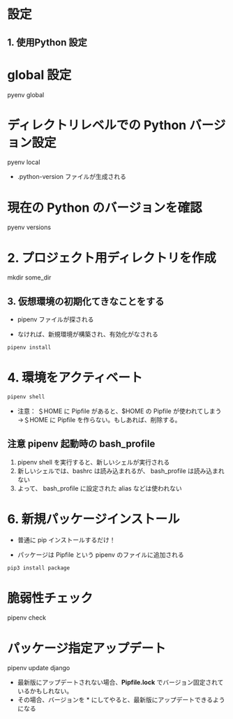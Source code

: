 # 設定

## 1. 使用Python 設定
# global 設定

pyenv global <version>


# ディレクトリレベルでの Python バージョン設定

pyenv local <version>

* .python-version ファイルが生成される






# 現在の Python のバージョンを確認
pyenv versions







# 2. プロジェクト用ディレクトリを作成

mkdir some_dir



## 3. 仮想環境の初期化てきなことをする

* pipenv ファイルが探される

* なければ、新規環境が構築され、有効化がなされる

```sh
pipenv install
```





# 4. 環境をアクティベート

```sh
pipenv shell
```
* 注意： ＄HOME に Pipfile があると、$HOME の Pipfile が使われてしまう
 →＄HOME に Pipfile を作らない。もしあれば、削除する。


## 注意 pipenv 起動時の bash_profile

1. pipenv shell を実行すると、新しいシェルが実行される
1. 新しいシェルでは、bashrc は読み込まれるが、 bash_profile は読み込まれない
1. よって、 bash_profile に設定された alias などは使われない



# 6. 新規パッケージインストール

* 普通に pip インストールするだけ！

* パッケージは Pipfile という pipenv のファイルに追加される

```sh
pip3 install package
```





# 脆弱性チェック

pipenv check








# パッケージ指定アップデート

pipenv update django

* 最新版にアップデートされない場合、**Pipfile.lock** でバージョン固定されているかもしれない。
* その場合、バージョンを * にしてやると、最新版にアップデートできるようになる
